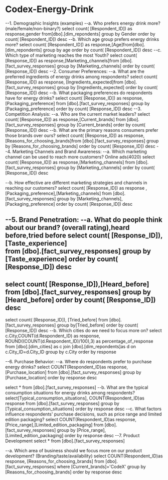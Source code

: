 # Codex-Energy-Drink
--1.	Demographic Insights (examples) 
--a.	Who prefers energy drink more?  (male/female/non-binary?) 
select count( [Respondent_ID]) as response,gender from[dbo].[dim_repondents]
group by Gender
order by count( [Respondent_ID]) desc
--b.	Which age group prefers energy drinks more? 
select count( [Respondent_ID]) as response,[Age]from[dbo].[dim_repondents]
group by age
order by count( [Respondent_ID]) desc
--c.	Which type of marketing reaches the most Youth? 
 select count( [Response_ID]) as response,[Marketing_channels]from [dbo].[fact_survey_responses]
 group by [Marketing_channels]
 order by count( [Response_ID]) desc
--2.	Consumer Preferences: 
--a.	What are the preferred ingredients of energy drinks among respondents?
	select count( [Response_ID]) as response, [Ingredients_expected]from [dbo].[fact_survey_responses]
	group by [Ingredients_expected]
	order by count( [Response_ID]) desc
--b.	What packaging preferences do respondents have for energy drinks? 
	select  count( [Response_ID]) as response, [Packaging_preference] from [dbo].[fact_survey_responses]
	group by [Packaging_preference]
	order by count( [Response_ID]) desc
--3.	Competition Analysis: 
--a.	Who are the current market leaders? 
select count( [Response_ID]) as response,[Current_brands] from [dbo].[fact_survey_responses]
group by [Current_brands]
	order by count( [Response_ID]) desc
--b.	What are the primary reasons consumers prefer those brands over ours? 
 select count( [Response_ID]) as response, [Reasons_for_choosing_brands]from [dbo].[fact_survey_responses] 
 group by [Reasons_for_choosing_brands]
order by count( [Response_ID]) desc
--4.	Marketing Channels and Brand Awareness: 
--a.	Which marketing channel can be used to reach more customers? Online ads(4020)
	select count( [Response_ID]) as response,[Marketing_channels] from [dbo].[fact_survey_responses]
	 group by [Marketing_channels]
     order by count( [Response_ID]) desc

--b.	How effective are different marketing strategies and channels in reaching our customers? 
 select count( [Response_ID]) as response , [Packaging_preference],[Marketing_channels] from [dbo].[fact_survey_responses]
 group by [Marketing_channels],[Packaging_preference]
 order by count( [Response_ID]) desc

--5.	Brand Penetration: 
--a.	What do people think about our brand? (overall rating),heard before,tried before 
select count( [Response_ID]),[Taste_experience]  
from [dbo].[fact_survey_responses]
group by [Taste_experience]
order by count( [Response_ID]) desc
--

select count( [Response_ID]),[Heard_before]  
from [dbo].[fact_survey_responses]
group by [Heard_before]
order by count( [Response_ID]) desc
--
select count( [Response_ID]),  [Tried_before]
from [dbo].[fact_survey_responses]
group by[Tried_before]
order by count( [Response_ID]) desc
--b.	Which cities do we need to focus more on? 
 select c.City,COUNT(d.Respondent_ID) as response,
 ROUND((COUNT(d.Respondent_ID)/100),3) as percentage_of_response
 from [dbo].[dim_cities] as c 
 join [dbo].[dim_repondents]as d on c.City_ID=d.City_ID
 group by c.City
 order by response

 
 --6.	Purchase Behavior: 
--a.	Where do respondents prefer to purchase energy drinks? 
select COUNT(Respondent_ID)as response, [Purchase_location]
from [dbo].[fact_survey_responses]
group by [Purchase_location]
order by response desc

select * from [dbo].[fact_survey_responses]
--b.	What are the typical consumption situations for energy drinks among respondents? 
select[Typical_consumption_situations],
COUNT(Respondent_ID)as response
from [dbo].[fact_survey_responses]
group by [Typical_consumption_situations]
order by response desc
--c.	What factors influence respondents' purchase decisions, such as price range and limited edition packaging? 
 select COUNT(Respondent_ID)as response,
 [Price_range],[Limited_edition_packaging]
 from [dbo].[fact_survey_responses]
 group by [Price_range],
 [Limited_edition_packaging]
 order by response desc
--7.	Product Development 
select * from [dbo].[fact_survey_responses]

--a.	Which area of business should we focus more on our product development? (Branding/taste/availability) 
 select COUNT(Respondent_ID)as response,
 [Reasons_for_choosing_brands]
 from [dbo].[fact_survey_responses]
 where [Current_brands]='CodeX'
 group by [Reasons_for_choosing_brands]
 order by response desc
